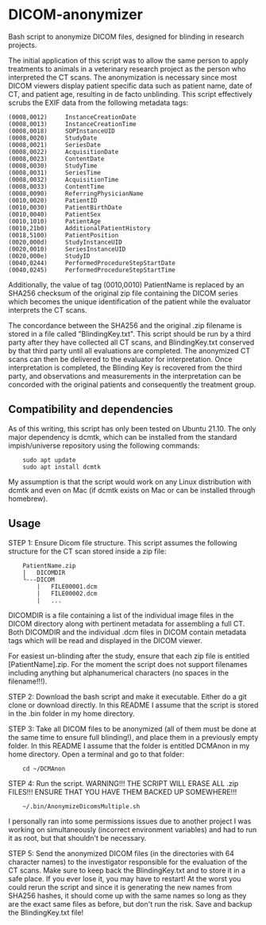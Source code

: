 # DICOM-anonymizer
Bash script to anonymize DICOM files, designed for blinding in research projects.

The initial application of this script was to allow the same person to apply treatments to animals in a veterinary research project as the person who interpreted the CT scans. The anonymization is necessary since most DICOM viewers display patient specific data such as patient name, date of CT, and patient age, resulting in de facto unblinding. This script effectively scrubs the EXIF data from the following metadata tags:

    (0008,0012)		InstanceCreationDate
    (0008,0013)		InstanceCreationTime
    (0008,0018)		SOPInstanceUID
    (0008,0020)		StudyDate
    (0008,0021)		SeriesDate
    (0008,0022)		AcquisitionDate
    (0008,0023)		ContentDate
    (0008,0030)		StudyTime
    (0008,0031)		SeriesTime
    (0008,0032)		AcquisitionTime
    (0008,0033)		ContentTime
    (0008,0090)		ReferringPhysicianName
    (0010,0020)		PatientID
    (0010,0030)		PatientBirthDate
    (0010,0040)		PatientSex
    (0010,1010)		PatientAge
    (0010,21b0)		AdditionalPatientHistory
    (0018,5100)		PatientPosition
    (0020,000d)		StudyInstanceUID
    (0020,0010)		SeriesInstanceUID	
    (0020,000e)		StudyID
    (0040,0244)		PerformedProcedureStepStartDate
    (0040,0245)		PerformedProcedureStepStartTime

Additionally, the value of tag (0010,0010) PatientName is replaced by an SHA256 checksum of the original zip file containing the DICOM series which becomes the unique identification of the patient while the evaluator interprets the CT scans. 

The concordance between the SHA256 and the original .zip filename is stored in a file called "BlindingKey.txt". This script should be run by a third party after they have collected all CT scans, and BlindingKey.txt conserved by that third party until all evaluations are completed. The anonymized CT scans can then be delivered to the evaluator for interpretation. Once interpretation is completed, the Blinding Key is recovered from the third party, and observations and measurements in the interpretation can be concorded with the original patients and consequently the treatment group.

## Compatibility and dependencies
As of this writing, this script has only been tested on Ubuntu 21.10. The only major dependency is dcmtk, which can be installed from the standard impish/universe repository using the following commands:

        sudo apt update
        sudo apt install dcmtk

My assumption is that the script would work on any Linux distribution with dcmtk and even on Mac (if dcmtk exists on Mac or can be installed through homebrew).

## Usage

STEP 1: Ensure Dicom file structure. This script assumes the following structure for the CT scan stored inside a zip file:

        PatientName.zip
        |   DICOMDIR
        └---DICOM
            |   FILE00001.dcm
            |   FILE00002.dcm
            |   ...

DICOMDIR is a file containing a list of the individual image files in the DICOM directory along with pertinent metadata for assembling a full CT. Both DICOMDIR and the individual .dcm files in DICOM contain metadata tags which will be read and displayed in the DICOM viewer.

For easiest un-blinding after the study, ensure that each zip file is entitled [PatientName].zip. For the moment the script does not support filenames including anything but alphanumerical characters (no spaces in the filename!!!).

STEP 2: Download the bash script and make it executable. Either do a git clone or download directly. In this README I assume that the script is stored in the .bin folder in my home directory.

STEP 3: Take all DICOM files to be anonymized (all of them must be done at the same time to ensure full blinding!), and place them in a previously empty folder. In this README I assume that the folder is entitled DCMAnon in my home directory. Open a terminal and go to that folder:

        cd ~/DCMAnon

STEP 4: Run the script. WARNING!!! THE SCRIPT WILL ERASE ALL .zip FILES!!! ENSURE THAT YOU HAVE THEM BACKED UP SOMEWHERE!!!

        ~/.bin/AnonymizeDicomsMultiple.sh

I personally ran into some permissions issues due to another project I was working on simultaneously (incorrect environment variables) and had to run it as root, but that shouldn't be necessary.

STEP 5: Send the anonymized DICOM files (in the directories with 64 character names) to the investigator responsible for the evaluation of the CT scans. Make sure to keep back the BlindingKey.txt and to store it in a safe place. If you ever lose it, you may have to restart! At the worst you could rerun the script and since it is generating the new names from SHA256 hashes, it should come up with the same names so long as they are the exact same files as before, but don't run the risk.  Save and backup the BlindingKey.txt file!
